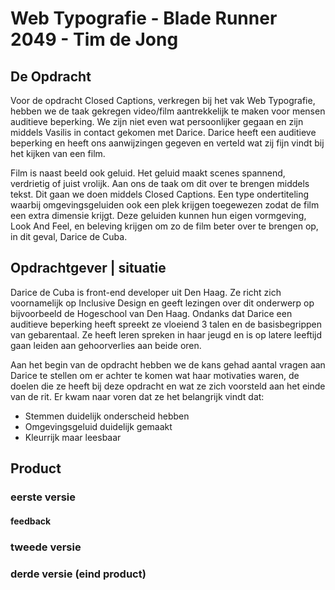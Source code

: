 # Web Typografie - Blade Runner 2049 - Tim de Jong

## De Opdracht

Voor de opdracht Closed Captions, verkregen bij het vak Web Typografie, hebben we de taak gekregen video/film aantrekkelijk te maken voor mensen auditieve beperking. We zijn niet even wat persoonlijker gegaan en zijn middels Vasilis in contact gekomen met Darice. Darice heeft een auditieve beperking en heeft ons aanwijzingen gegeven en verteld wat zij fijn vindt bij het kijken van een film.

Film is naast beeld ook geluid. Het geluid maakt scenes spannend, verdrietig of juist vrolijk. Aan ons de taak om dit over te brengen middels tekst. Dit gaan we doen middels Closed Captions. Een type ondertiteling waarbij omgevingsgeluiden ook een  plek krijgen toegewezen zodat de film een extra dimensie krijgt. Deze geluiden kunnen hun eigen vormgeving, Look And Feel, en beleving krijgen om zo de film beter over te brengen op, in dit geval, Darice de Cuba.



## Opdrachtgever | situatie

Darice de Cuba is front-end developer uit Den Haag. Ze richt zich voornamelijk op Inclusive Design en geeft lezingen over dit onderwerp op bijvoorbeeld de Hogeschool van Den Haag. Ondanks dat Darice een auditieve beperking heeft spreekt ze vloeiend 3 talen en de basisbegrippen van gebarentaal. Ze heeft leren spreken in haar jeugd en is op latere leeftijd gaan leiden aan gehoorverlies aan beide oren. 

Aan het begin van de opdracht hebben we de kans gehad aantal vragen aan Darice te stellen om er achter te komen wat haar motivaties waren, de doelen die ze heeft bij deze opdracht en wat ze zich voorsteld aan het einde van de rit. 
Er kwam naar voren dat ze het belangrijk vindt dat:

* Stemmen duidelijk onderscheid hebben
* Omgevingsgeluid duidelijk gemaakt
* Kleurrijk maar leesbaar




## Product 


### eerste versie
  #### feedback

### tweede versie


### derde versie (eind product)







